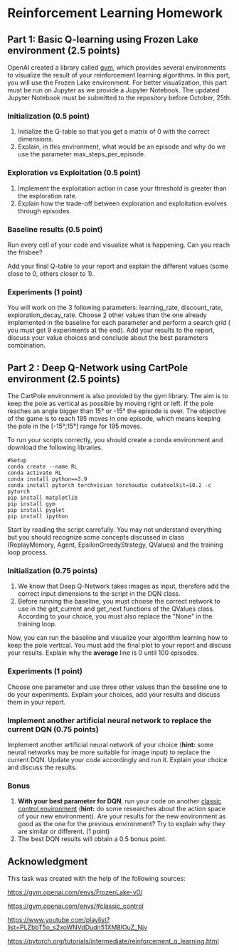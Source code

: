 # Reinforcement Learning Homework

## Part 1: Basic Q-learning using Frozen Lake environment (2.5 points)

OpenAI created a library called [gym](https://gym.openai.com/envs/#classic_control), which provides several environments to visualize the result of your reinforcement learning algorithms. In this part, you will use the Frozen Lake environment. For better visualization, this part must be run on Jupyter as we provide a Jupyter Notebook. The updated Jupyter Notebook must be submitted to the repository before October, 25th. 

### Initialization (0.5 point)

  1) Initialize the Q-table so that you get a matrix of 0 with the correct dimensions.
  2) Explain, in this environment, what would be an episode and why do we use the parameter max_steps_per_episode. 

### Exploration vs Exploitation (0.5 point)

  1) Implement the exploitation action in case your threshold is greater than the exploration rate. 
  2) Explain how the trade-off between exploration and exploitation evolves through episodes. 

### Baseline results (0.5 point)

Run every cell of your code and visualize what is happening. Can you reach the frisbee? 

Add your final Q-table to your report and explain the different values (some close to 0, others closer to 1).

### Experiments (1 point)

You will work on the 3 following parameters: learning_rate, discount_rate, exploration_decay_rate. Choose 2 other values than the one already implemented in the baseline for each parameter and perform a search grid ( you must get 9 experiments at the end). Add your results to the report, discuss your value choices and conclude about the best parameters combination. 

## Part 2 : Deep Q-Network using CartPole environment (2.5 points)

The CartPole environment is also provided by the gym library. The aim is to keep the pole as vertical as possible by moving right or left. If the pole reaches an angle bigger than 15° or -15° the episode is over. The objective of the game is to reach 195 moves in one episode, which means keeping the pole in the [-15°;15°] range for 195 moves. 

To run your scripts correctly, you should create a conda environment and download the following libraries. 

    #Setup
    conda create --name RL
    conda activate RL
    conda install python==3.9
    conda install pytorch torchvision torchaudio cudatoolkit=10.2 -c pytorch
    pip install matplotlib
    pip install gym
    pip install pyglet
    pip install ipython
    
Start by reading the script carrefully. You may not understand everything but you should recognize some concepts discussed in class (ReplayMemory, Agent, EpsilonGreedyStrategy, QValues) and the training loop process. 

### Initialization (0.75 points)

  1) We know that Deep Q-Network takes images as input, therefore add the correct input dimensions to the script in the DQN class. 
  2) Before running the baseline, you must choose the correct network to use in the get_current and get_next functions of the QValues class. According to your choice, you must also replace the "None" in the training loop. 

Now, you can run the baseline and visualize your algorithm learning how to keep the pole vertical. You must add the final plot to your report and discuss your results. Explain why the **average** line is 0 until 100 episodes. 

### Experiments (1 point)

Choose one parameter and use three other values than the baseline one to do your experiments. Explain your choices, add your results and discuss them in your report. 

### Implement another artificial neural network to replace the current DQN (0.75 points)

Implement another artificial neural network of your choice (**hint:** some neural networks may be more suitable for image input) to replace the current DQN. Update your code accordingly and run it. Explain your choice and discuss the results.

### Bonus 
  1) **With your best parameter for DQN**, run your code on another [classic control environment](https://gym.openai.com/envs/#classic_control) (**hint:** do some researches about the action space of your new environment). Are your results for the new environment as good as the one for the previous environment? Try to explain why they are similar or different. (1 point)
  2) The best DQN results will obtain a 0.5 bonus point.

## Acknowledgment

This task was created with the help of the following sources:

https://gym.openai.com/envs/FrozenLake-v0/

https://gym.openai.com/envs/#classic_control

https://www.youtube.com/playlist?list=PLZbbT5o_s2xoWNVdDudn51XM8lOuZ_Njv

https://pytorch.org/tutorials/intermediate/reinforcement_q_learning.html

